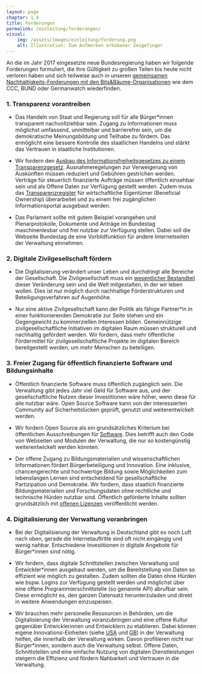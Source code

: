 ```yaml
---
layout: page
chapter: 1.4
title: Forderungen
permalink: /einleitung/forderungen/
visual:
    img: /assets/images/einleitung/forderung.png
    alt: Illustration: Zum Aufmerken erhobener Zeigefinger
---
```


An die im Jahr 2017 eingesetzte neue Bundesregierung haben wir folgende Forderungen formuliert, die ihre Gültigkeit zu großen Teilen bis heute nicht verloren haben und sich teilweise auch in unseren [gemeinsamen Nachhaltigkeits-Forderungen mit den Bits&Bäume-Organisationen](https://bits-und-baueme.org/forderungen/) wie dem CCC, BUND oder Germanwatch wiederfinden.

### 1. Transparenz vorantreiben

* Das Handeln von Staat und Regierung soll für alle Bürger\*innen transparent nachvollziehbar sein. Zugang zu Informationen muss möglichst umfassend, unmittelbar und barrierefrei sein, um die demokratische Meinungsbildung und Teilhabe zu fördern. Das ermöglicht eine bessere Kontrolle des staatlichen Handelns und stärkt das Vertrauen in staatliche Institutionen.

* Wir fordern den [Ausbau des Informationsfreiheitsgesetzes zu einem Transparenzgesetz](https://volksentscheid-transparenz.de/gruende/). Ausnahmeregelungen zur Verweigerung von Auskünften müssen reduziert und Gebühren gestrichen werden. Verträge für steuerlich finanzierte Aufträge müssen öffentlich einsehbar sein und als Offene Daten zur Verfügung gestellt werden. Zudem muss das [Transparenzregister](https://okfn.de/blog/2017/02/transparenzregister/) für wirtschaftliche Eigentümer (Beneficial Ownership) überarbeitet und zu einem frei zugänglichen Informationsportal ausgebaut werden.

* Das Parlament sollte mit gutem Beispiel vorangehen und Plenarprotokolle, Dokumente und Anträge im Bundestag maschinenlesbar und frei nutzbar zur Verfügung stellen. Dabei soll die Webseite Bundestag.de eine Vorbildfunktion für andere Internetseiten der Verwaltung einnehmen.

### 2. Digitale Zivilgesellschaft fördern

* Die Digitalisierung verändert unser Leben und durchdringt alle Bereiche der Gesellschaft. Die Zivilgesellschaft muss ein [wesentlicher Bestandteil](https://okfn.de/blog/2017/07/offenheit/) dieser Veränderung sein und die Welt mitgestalten, in der wir leben wollen. Dies ist nur möglich durch nachhaltige Förderstrukturen und Beteiligungsverfahren auf Augenhöhe.

* Nur eine aktive Zivilgesellschaft kann der Politik als fähige Partner*in in einer funktionierenden Demokratie zur Seite stehen und ein Gegengewicht zu kommerziellen Interessen bilden. Gemeinnützige zivilgesellschaftliche Initiativen im digitalen Raum müssen strukturell und nachhaltig gefördert werden. Wir fordern, dass mehr öffentliche Fördermittel für zivilgesellschaftliche Projekte im digitalen Bereich bereitgestellt werden, um mehr Menschen zu beteiligen.

### 3. Freier Zugang für öffentlich finanzierte Software und Bildungsinhalte

* Öffentlich finanzierte Software muss öffentlich zugänglich sein. Die Verwaltung gibt jedes Jahr viel Geld für Software aus, und der gesellschaftliche Nutzen dieser Investitionen wäre höher, wenn diese für alle nutzbar wäre. Open Source Software kann von der interessierten Community auf Sicherheitslücken geprüft, genutzt und weiterentwickelt werden.

* Wir fordern Open Source als ein grundsätzliches Kriterium bei öffentlichen Ausschreibungen für [Software](https://okfn.de/blog/2017/09/public-code/). Dies betrifft auch den Code von Webseiten und Modulen der Verwaltung, die nur so kostengünstig weiterentwickelt werden könnten.

* Der offene Zugang zu Bildungsmaterialien und wissenschaftlichen Informationen fördert Bürgerbeteiligung und Innovation. Eine inklusive, chancengerechte und hochwertige Bildung sowie Möglichkeiten zum lebenslangen Lernen sind entscheidend für gesellschaftliche Partizipation und Demokratie. Wir fordern, dass staatlich finanzierte Bildungsmaterialien und Forschungsdaten ohne rechtliche und technische Hürden nutzbar sind. Öffentlich geförderte Inhalte sollten grundsätzlich mit [offenen Lizenzen](http://opendefinition.org/od/2.0/de/) veröffentlicht werden.

### 4. Digitalisierung der Verwaltung voranbringen

* Bei der Digitalisierung der Verwaltung in Deutschland gibt es noch Luft nach oben, gerade die Internetauftritte sind oft nicht eingängig und wenig nahbar. Entschiedene Investitionen in digitale Angebote für Bürger\*innen sind nötig.

* Wir fordern, dass digitale Schnittstellen zwischen Verwaltung und Entwickler\*innen ausgebaut werden, um die Bereitstellung von Daten so effizient wie möglich zu gestalten. Zudem sollten die Daten ohne Hürden wie bspw. Logins zur Verfügung gestellt werden und möglichst über eine offene Programmierschnittstelle (so genannte API) abrufbar sein. Diese ermöglicht es, den ganzen Datensatz herunterzuladen und direkt in weitere Anwendungen einzuspeisen. 

* Wir brauchen mehr personelle Ressourcen in Behörden, um die Digitalisierung der Verwaltung voranzubringen und eine offene Kultur gegenüber Entwicklerinnen und Entwicklern zu etablieren. Dabei können eigene Innovations-Einheiten (siehe [USA](https://18f.gsa.gov/) und [GB](https://gds.blog.gov.uk/)) in der Verwaltung helfen, die innerhalb der Verwaltung wirken. Davon profitieren nicht nur Bürger\*innen, sondern auch die Verwaltung selbst. Offene Daten, Schnittstellen und eine einfache Nutzung von digitalen Dienstleistungen steigern die Effizienz und fördern Nahbarkeit und Vertrauen in die Verwaltung.
